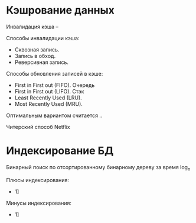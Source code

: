 # Кэшрование данных

Инвалидация кэша – 

Способы инвалидации кэша:
- Сквозная запись.
- Запись в обход.
- Реверсивная запись.

Способы обновления записей в кэше:
- First in First out (FIFO). Очередь
- First in First out (LIFO). Стэк
- Least Recently Used (LRU).
- Most Recently Used (MRU).

Оптимальным вариантом считается .. 

Читерский способ Netflix

# Индексирование БД

Бинарный поиск по отсортированному бинарному дереву за время log<sub>n</sub>

Плюсы индексирования:
- 1]

Минусы индексирования:
- 1]


